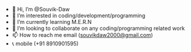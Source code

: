 - 👋 Hi, I’m @Souvik-Daw
- 👀 I’m interested in coding/development/programming
- 🌱 I’m currently learning M.E.R.N 
- 💞️ I’m looking to collaborate on any coding/programming related work
- 📫 How to reach me email (souvikdaw2000@gmail.com)
- 📞 mobile (+91 8910901595)
